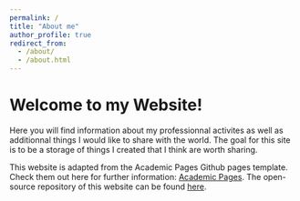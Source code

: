 ```yaml
---
permalink: /
title: "About me"
author_profile: true
redirect_from: 
  - /about/
  - /about.html
---
```


**Welcome to my Website!**
======
Here you will find information about my professionnal activites as well as additionnal things I would like to share with the world. The goal for this site is to be a storage of things I created that I think are worth sharing. 

This website is adapted from the Academic Pages Github pages template. Check them out here for further information: [Academic Pages](https://github.com/academicpages/academicpages.github.io). The open-source repository of this website can be found [here](https://github.com/marius-ne/marius-ne.github.io).



<!--
For more info
------
More info about configuring Academic Pages can be found in [the guide](https://academicpages.github.io/markdown/), the [growing wiki](https://github.com/academicpages/academicpages.github.io/wiki), and you can always [ask a question on GitHub](https://github.com/academicpages/academicpages.github.io/discussions). The [guides for the Minimal Mistakes theme](https://mmistakes.github.io/minimal-mistakes/docs/configuration/) (which this theme was forked from) might also be helpful.
-->
